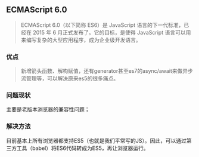 ## ECMAScript 6.0

> ECMAScript 6.0（以下简称 ES6）是 JavaScript 语言的下一代标准，已经在 2015 年 6 月正式发布了。它的目标，是使得 JavaScript 语言可以用来编写复杂的大型应用程序，成为企业级开发语言。

### 优点

> 新增箭头函数、解构赋值，还有generator甚至es7的async/await来做异步流管理等，可以解决原来es5的很多痛点。

### 问题现状

主要是老版本浏览器的兼容性问题；

### 解决方法

目前基本上所有浏览器都支持ES5（也就是我们平常写的JS）。因此，可以通过第三方工具（babel）将ES6代码转成为ES5，再让浏览器运行。

